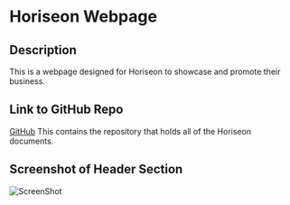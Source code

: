 # Horiseon Webpage

## Description
This is a webpage designed for Horiseon to showcase and promote their business.

## Link to GitHub Repo
[GitHub](https://sklecka.github.io/horiseon_webpage/) This contains the repository that holds all of the Horiseon documents.

## Screenshot of Header Section
![ScreenShot](./assets/images/screen-shot-1.jpg)